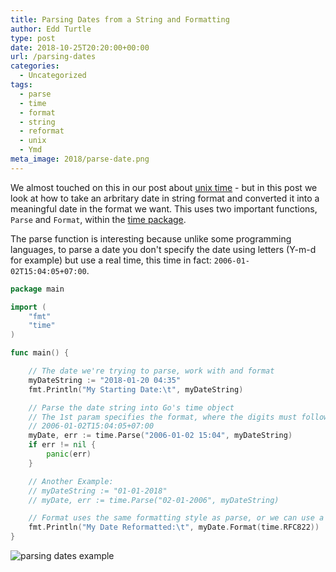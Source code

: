 ```yaml
---
title: Parsing Dates from a String and Formatting
author: Edd Turtle
type: post
date: 2018-10-25T20:20:00+00:00
url: /parsing-dates
categories:
  - Uncategorized
tags:
  - parse
  - time
  - format
  - string
  - reformat
  - unix
  - Ymd
meta_image: 2018/parse-date.png
---
```


We almost touched on this in our post about [unix time](/get-unix-time/) - but in this post we look at how to take an arbritary date in string format and converted it into a meaningful date in the format we want. This uses two important functions, `Parse` and `Format`, within the [time package](https://golang.org/pkg/time/).

The parse function is interesting because unlike some programming languages, to parse a date you don't specify the date using letters (Y-m-d for example) but use a real time, this time in fact: `2006-01-02T15:04:05+07:00`.

```go
package main

import (
    "fmt"
    "time"
)

func main() {

    // The date we're trying to parse, work with and format
    myDateString := "2018-01-20 04:35"
    fmt.Println("My Starting Date:\t", myDateString)

    // Parse the date string into Go's time object
    // The 1st param specifies the format, where the digits must follow a set structure, like below:
    // 2006-01-02T15:04:05+07:00
    myDate, err := time.Parse("2006-01-02 15:04", myDateString)
    if err != nil {
        panic(err)
    }

    // Another Example:
    // myDateString := "01-01-2018"
    // myDate, err := time.Parse("02-01-2006", myDateString)

    // Format uses the same formatting style as parse, or we can use a pre-made constant
    fmt.Println("My Date Reformatted:\t", myDate.Format(time.RFC822))
}
```

![parsing dates example](/img/2018/parse-date.png)
